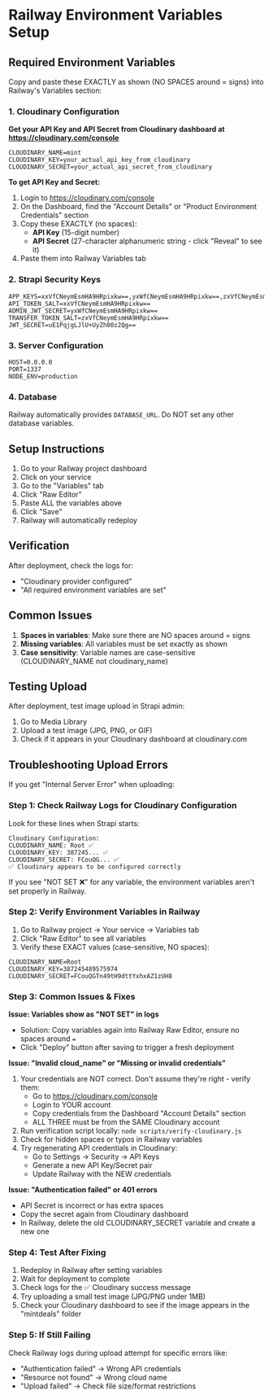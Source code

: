 # Railway Environment Variables Setup

## Required Environment Variables

Copy and paste these EXACTLY as shown (NO SPACES around = signs) into Railway's Variables section:

### 1. Cloudinary Configuration

**Get your API Key and API Secret from Cloudinary dashboard at https://cloudinary.com/console**

```
CLOUDINARY_NAME=mint
CLOUDINARY_KEY=your_actual_api_key_from_cloudinary
CLOUDINARY_SECRET=your_actual_api_secret_from_cloudinary
```

**To get API Key and Secret:**
1. Login to https://cloudinary.com/console
2. On the Dashboard, find the "Account Details" or "Product Environment Credentials" section
3. Copy these EXACTLY (no spaces):
   - **API Key** (15-digit number)
   - **API Secret** (27-character alphanumeric string - click "Reveal" to see it)
4. Paste them into Railway Variables tab

### 2. Strapi Security Keys
```
APP_KEYS=xxVfCNeymEsmHA9HRpixkw==,yxWfCNeymEsmHA9HRpixkw==,zxVfCNeymEsmHA9HRpixkw==,axVfCNeymEsmHA9HRpixkw==
API_TOKEN_SALT=xxVfCNeymEsmHA9HRpixkw==
ADMIN_JWT_SECRET=yxWfCNeymEsmHA9HRpixkw==
TRANSFER_TOKEN_SALT=zxVfCNeymEsmHA9HRpixkw==
JWT_SECRET=uE1PqjgLJlU+UyZh00z2Qg==
```

### 3. Server Configuration
```
HOST=0.0.0.0
PORT=1337
NODE_ENV=production
```

### 4. Database
Railway automatically provides `DATABASE_URL`. Do NOT set any other database variables.

## Setup Instructions

1. Go to your Railway project dashboard
2. Click on your service
3. Go to the "Variables" tab
4. Click "Raw Editor"
5. Paste ALL the variables above
6. Click "Save"
7. Railway will automatically redeploy

## Verification

After deployment, check the logs for:
- "Cloudinary provider configured"
- "All required environment variables are set"

## Common Issues

1. **Spaces in variables**: Make sure there are NO spaces around = signs
2. **Missing variables**: All variables must be set exactly as shown
3. **Case sensitivity**: Variable names are case-sensitive (CLOUDINARY_NAME not cloudinary_name)

## Testing Upload

After deployment, test image upload in Strapi admin:
1. Go to Media Library
2. Upload a test image (JPG, PNG, or GIF)
3. Check if it appears in your Cloudinary dashboard at cloudinary.com

## Troubleshooting Upload Errors

If you get "Internal Server Error" when uploading:

### Step 1: Check Railway Logs for Cloudinary Configuration
Look for these lines when Strapi starts:
```
Cloudinary Configuration:
CLOUDINARY_NAME: Root ✅
CLOUDINARY_KEY: 387245... ✅
CLOUDINARY_SECRET: FCouQG... ✅
✅ Cloudinary appears to be configured correctly
```

If you see "NOT SET ❌" for any variable, the environment variables aren't set properly in Railway.

### Step 2: Verify Environment Variables in Railway
1. Go to Railway project → Your service → Variables tab
2. Click "Raw Editor" to see all variables
3. Verify these EXACT values (case-sensitive, NO spaces):
```
CLOUDINARY_NAME=Root
CLOUDINARY_KEY=387245489575974
CLOUDINARY_SECRET=FCouQGTn49tH9dttYxhxAZ1zUH8
```

### Step 3: Common Issues & Fixes

**Issue: Variables show as "NOT SET" in logs**
- Solution: Copy variables again into Railway Raw Editor, ensure no spaces around `=`
- Click "Deploy" button after saving to trigger a fresh deployment

**Issue: "Invalid cloud_name" or "Missing or invalid credentials"**
1. Your credentials are NOT correct. Don't assume they're right - verify them:
   - Go to https://cloudinary.com/console
   - Login to YOUR account
   - Copy credentials from the Dashboard "Account Details" section
   - ALL THREE must be from the SAME Cloudinary account
2. Run verification script locally: `node scripts/verify-cloudinary.js`
3. Check for hidden spaces or typos in Railway variables
4. Try regenerating API credentials in Cloudinary:
   - Go to Settings → Security → API Keys
   - Generate a new API Key/Secret pair
   - Update Railway with the NEW credentials

**Issue: "Authentication failed" or 401 errors**
- API Secret is incorrect or has extra spaces
- Copy the secret again from Cloudinary dashboard
- In Railway, delete the old CLOUDINARY_SECRET variable and create a new one

### Step 4: Test After Fixing
1. Redeploy in Railway after setting variables
2. Wait for deployment to complete
3. Check logs for the ✅ Cloudinary success message
4. Try uploading a small test image (JPG/PNG under 1MB)
5. Check your Cloudinary dashboard to see if the image appears in the "mintdeals" folder

### Step 5: If Still Failing
Check Railway logs during upload attempt for specific errors like:
- "Authentication failed" → Wrong API credentials
- "Resource not found" → Wrong cloud name
- "Upload failed" → Check file size/format restrictions